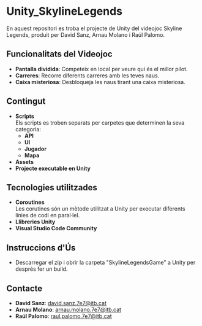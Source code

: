 
# Unity_SkylineLegends
En aquest repositori es troba el projecte de Unity del videojoc Skyline Legends, produit per David Sanz, Arnau Molano i Raúl Palomo.

## Funcionalitats del Videojoc
- **Pantalla dividida**: Competeix en local per veure qui és el millor pilot.
- **Carreres**: Recorre diferents carreres amb les teves naus.
- **Caixa misteriosa**: Desbloqueja les naus tirant una caixa misteriosa.

## Contingut
- **Scripts**  
  Els scripts es troben separats per carpetes que determinen la seva categoria:
  - **API**
  - **UI**
  - **Jugador**
  - **Mapa**
- **Assets**
- **Projecte executable en Unity**

## Tecnologies utilitzades
- **Coroutines**  
  Les corutines són un mètode utilitzat a Unity per executar diferents línies de codi en paral·lel.
- **Llibreries Unity**
- **Visual Studio Code Community**

## Instruccions d'Ús
- Descarregar el zip i obrir la carpeta "SkylineLegendsGame" a Unity per després fer un build.

## Contacte
- **David Sanz**: [david.sanz.7e7@itb.cat](mailto:david.sanz.7e7@itb.cat)
- **Arnau Molano**: [arnau.molano.7e7@itb.cat](mailto:arnau.molano.7e7@itb.cat)
- **Raúl Palomo**: [raul.palomo.7e7@itb.cat](mailto:raul.palomo.7e7@itb.cat)

